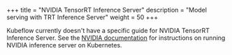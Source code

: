 +++
title = "NVIDIA TensorRT Inference Server"
description = "Model serving with TRT Inference Server"
weight = 50
+++

Kubeflow currently doesn't have a specific guide for NVIDIA TensorRT Inference 
Server. See the [NVIDIA 
documentation](https://github.com/NVIDIA/tensorrt-inference-server/tree/master/deploy/single_server)
for instructions on running NVIDIA inference server on Kubernetes.
